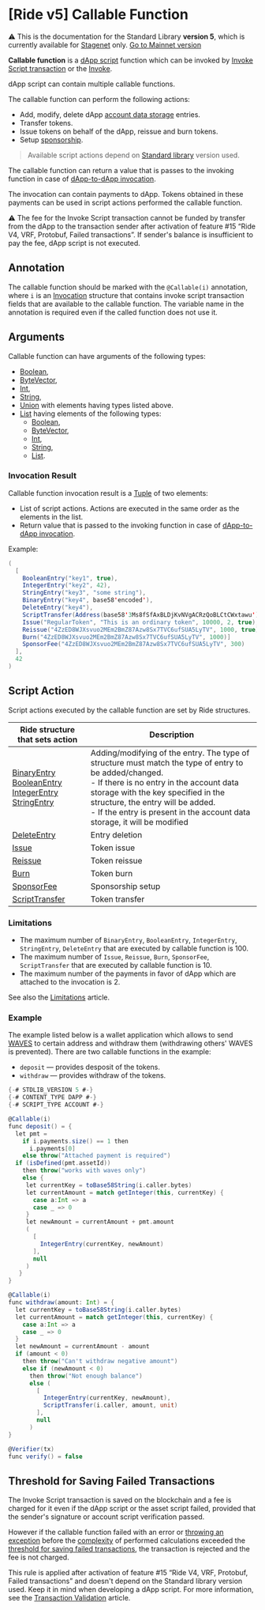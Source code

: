 # [Ride v5] Callable Function

:warning: This is the documentation for the Standard Library **version 5**, which is currently available for [Stagenet](/en/blockchain/blockchain-network/) only. [Go to Mainnet version](/en/ride/functions/callable-function)

**Callable function** is a [dApp script](/en/ride/script/script-types/dapp-script) function which can be invoked by [Invoke Script transaction](/en/blockchain/transaction-type/invoke-script-transaction) or the [Invoke](/en/ride/v5/functions/built-in-functions/dapp-to-dapp).

dApp script can contain multiple callable functions.

The callable function can perform the following actions:

* Add, modify, delete dApp [account data storage](/en/blockchain/account/account-data-storage) entries.
* Transfer tokens.
* Issue tokens on behalf of the dApp, reissue and burn tokens.
* Setup [sponsorship](/en/blockchain/waves-protocol/sponsored-fee).

> Available script actions depend on [Standard library](/en/ride/script/standard-library) version used.

The callable function can return a value that is passes to the invoking function in case of [dApp-to-dApp invocation](/en/ride/advanced/dapp-to-dapp).

The invocation can contain payments to dApp. Tokens obtained in these payments can be used in script actions performed the callable function.

:warning: The fee for the Invoke Script transaction cannot be funded by transfer from the dApp to the transaction sender after activation of feature #15 “Ride V4, VRF, Protobuf, Failed transactions”. If sender's balance is insufficient to pay the fee, dApp script is not executed.

## Annotation

The callable function should be marked with the `@Callable(i)` annotation, where `i` is an [Invocation](/en/ride/structures/common-structures/invocation) structure that contains invoke script transaction fields that are available to the callable function. The variable name in the annotation is required even if the called function does not use it.

## Arguments

Callable function can have arguments of the following types:

* [Boolean](/en/ride/data-types/boolean),
* [ByteVector](/en/ride/data-types/byte-vector),
* [Int](/en/ride/data-types/int),
* [String](/en/ride/data-types/string),
* [Union](/en/ride/data-types/union) with elements having types listed above.
* [List](/en/ride/data-types/list) having elements of the following types:
  * [Boolean](/en/ride/data-types/boolean),
  * [ByteVector](/en/ride/data-types/byte-vector),
  * [Int](/en/ride/data-types/int),
  * [String](/en/ride/data-types/string),
  * [List](/en/ride/data-types/list).

### Invocation Result

Callable function invocation result is a [Tuple](/en/ride/v5/data-types/tuple) of two elements:
* List of script actions. Actions are executed in the same order as the elements in the list.
* Return value that is passed to the invoking function in case of [dApp-to-dApp invocation](/en/ride/advanced/dapp-to-dapp).

Example:

```scala
(
  [
    BooleanEntry("key1", true),
    IntegerEntry("key2", 42),
    StringEntry("key3", "some string"),
    BinaryEntry("key4", base58'encoded'),
    DeleteEntry("key4"),
    ScriptTransfer(Address(base58'3Ms8fSfAxBLDjKvNVgACRzQoBLCtCWxtawu'), 100, base58'someAssetid'),
    Issue("RegularToken", "This is an ordinary token", 10000, 2, true),
    Reissue("4ZzED8WJXsvuo2MEm2BmZ87Azw8Sx7TVC6ufSUA5LyTV", 1000, true),
    Burn("4ZzED8WJXsvuo2MEm2BmZ87Azw8Sx7TVC6ufSUA5LyTV", 1000)]
    SponsorFee("4ZzED8WJXsvuo2MEm2BmZ87Azw8Sx7TVC6ufSUA5LyTV", 300)
  ],
  42
)
```

## Script Action

Script actions executed by the callable function are set by Ride structures.

| Ride structure that sets action | Description |
|---|---|
| [BinaryEntry](/en/ride/structures/script-actions/binary-entry)<br>[BooleanEntry](/en/ride/structures/script-actions/boolean-entry)<br>[IntegerEntry](/en/ride/structures/script-actions/int-entry)<br>[StringEntry](/en/ride/structures/script-actions/string-entry) | Adding/modifying of the entry. The type of structure must match the type of entry to be added/changed.<br>- If there is no entry in the account data storage with the key specified in the structure, the entry will be added.<br>- If the entry is present in the account data storage, it will be modified |
| [DeleteEntry](/en/ride/structures/script-actions/delete-entry) | Entry deletion |
| [Issue](/en/ride/structures/script-actions/issue) | Token issue |
| [Reissue](/en/ride/structures/script-actions/reissue) | Token reissue |
| [Burn](/en/ride/structures/script-actions/burn) | Token burn |
| [SponsorFee](/en/ride/structures/script-actions/sponsor-fee) | Sponsorship setup |
| [ScriptTransfer](/en/ride/structures/script-actions/script-transfer) | Token transfer |

### Limitations

* The maximum number of `BinaryEntry`, `BooleanEntry`, `IntegerEntry`, `StringEntry`, `DeleteEntry` that are executed by callable function is 100.
* The maximum number of `Issue`, `Reissue`, `Burn`, `SponsorFee`, `ScriptTransfer` that are executed by callable function is 10.
* The maximum number of the payments in favor of dApp which are attached to the invocation is 2.

See also the [Limitations](/en/ride/v5/limits/) article.

### Example

The example listed below is a wallet application which allows to send [WAVES](/en/blockchain/token/waves) to certain address and withdraw them (withdrawing others' WAVES is prevented). There are two callable functions in the example:

* `deposit` — provides desposit of the tokens.
* `withdraw` — provides withdraw of the tokens.

```scala
{-# STDLIB_VERSION 5 #-}
{-# CONTENT_TYPE DAPP #-}
{-# SCRIPT_TYPE ACCOUNT #-}

@Callable(i)
func deposit() = {
  let pmt =
    if i.payments.size() == 1 then
      i.payments[0]
    else throw("Attached payment is required")
  if (isDefined(pmt.assetId))
    then throw("works with waves only")
    else {
     let currentKey = toBase58String(i.caller.bytes)
     let currentAmount = match getInteger(this, currentKey) {
       case a:Int => a
       case _ => 0
     }
     let newAmount = currentAmount + pmt.amount
     (
       [
         IntegerEntry(currentKey, newAmount)
       ],
       null
     )
   }
}

@Callable(i)
func withdraw(amount: Int) = {
  let currentKey = toBase58String(i.caller.bytes)
  let currentAmount = match getInteger(this, currentKey) {
    case a:Int => a
    case _ => 0
  }
  let newAmount = currentAmount - amount
  if (amount < 0)
    then throw("Can't withdraw negative amount")
    else if (newAmount < 0)
      then throw("Not enough balance")
      else (
        [
          IntegerEntry(currentKey, newAmount),
          ScriptTransfer(i.caller, amount, unit)
        ],
        null
      )
}

@Verifier(tx)
func verify() = false
```

## Threshold for Saving Failed Transactions

The Invoke Script transaction is saved on the blockchain and a fee is charged for it even if the dApp script or the asset script failed, provided that the sender's signature or account script verification passed.

However if the callable function failed with an error or [throwing an exception](/en/ride/exceptions) before the [complexity](/en/ride/base-concepts/complexity) of performed calculations exceeded the [threshold for saving failed transactions](/en/ride/limits/), the transaction is rejected and the fee is not charged.

This rule is applied after activation of feature #15 “Ride V4, VRF, Protobuf, Failed transactions” and doesn't depend on the Standard library version used. Keep it in mind when developing a dApp script. For more information, see the [Transaction Validation](/en/blockchain/transaction/transaction-validation) article.
